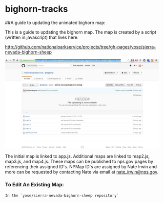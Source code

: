 # bighorn-tracks
##A guide to updating the animated bighorn map:

  This is a guide to updating the bighorn map.  The map is created by a script (written in javascript) that lives here:
  
  http://github.com/nationalparkservice/projects/tree/gh-pages/yose/sierra-nevada-bighorn-sheep
  
  ![](screenshots/mapScripts.jpg)
  
  The initial map is linked to app.js. Additional maps are linked to map2.js, map3.js, and map4.js. 
  These maps can be published to nps.gov pages by referencing their assigned ID's. NPMap ID's are assigned by Nate Irwin and more can be requested by contacting Nate via email at nate_irwin@nps.gov.
  
### To Edit An Existing Map: 
    In the `yose/sierra-nevada-bighorn-sheep repository`
